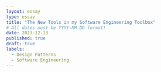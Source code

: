 ```yaml
---
layout: essay
type: essay
title: "The New Tools in my Software Engineering Toolbox"
# All dates must be YYYY-MM-DD format!
date: 2023-12-13
published: true
draft: true
labels:
  - Design Patterns
  - Software Engineering
---
```


<img src="https://food.unl.edu/newsletters/images/mise-en-plase.jpg" style="margin-left: auto; margin-right: auto; display: block;" alt="">

<br>

